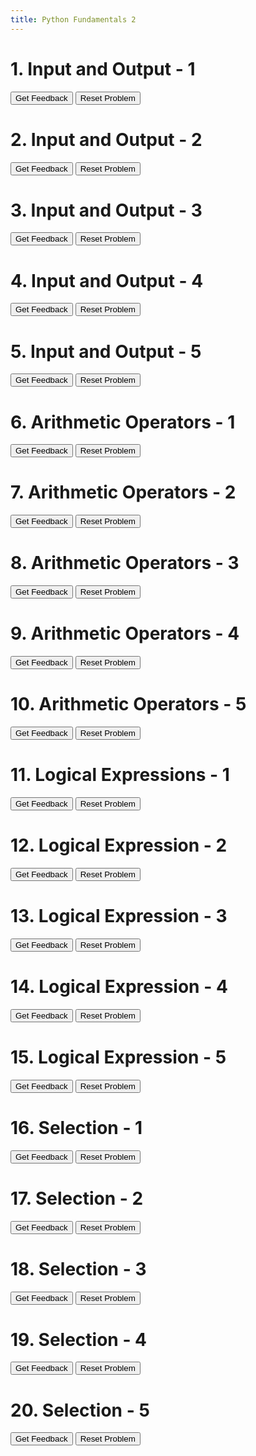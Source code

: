 ```yaml
---
title: Python Fundamentals 2
---
```

<h1>1. Input and Output - 1</h1>
<div id="gary1-sortableTrash" class="sortable-code"></div> 
<div id="gary1-sortable" class="sortable-code"></div> 
<div style="clear:both;"></div> 
<p> 
    <input id="gary1-feedbackLink" value="Get Feedback" type="button" /> 
    <input id="gary1-newInstanceLink" value="Reset Problem" type="button" /> 
</p> 
<script type="text/javascript"> 
(function(){
  var initial = "print(&quot;Hello, World!&quot;)\n" +
    "print(&quot;Welcome to Python!&quot;)\n" +
    "print(Hello) #distractor";
  var parsonsPuzzle = new ParsonsWidget({
    "sortableId": "gary1-sortable",
    "max_wrong_lines": 10,
    "grader": ParsonsWidget._graders.LineBasedGrader,
    "exec_limit": 2500,
    "can_indent": true,
    "x_indent": 50,
    "lang": "en",
    "show_feedback": true
  });
  parsonsPuzzle.init(initial);
  parsonsPuzzle.shuffleLines();
  $("#gary1-newInstanceLink").click(function(event){ 
      event.preventDefault(); 
      parsonsPuzzle.shuffleLines(); 
  }); 
  $("#gary1-feedbackLink").click(function(event){ 
      event.preventDefault(); 
      parsonsPuzzle.getFeedback(); 
  }); 
})(); 
</script>

<h1>2. Input and Output - 2</h1>
<div id="gary2-sortableTrash" class="sortable-code"></div> 
<div id="gary2-sortable" class="sortable-code"></div> 
<div style="clear:both;"></div> 
<p> 
    <input id="gary2-feedbackLink" value="Get Feedback" type="button" /> 
    <input id="gary2-newInstanceLink" value="Reset Problem" type="button" /> 
</p> 
<script type="text/javascript"> 
(function(){
  var initial = "name = input(&quot;What is your name? &quot;)\n" +
    "print(&quot;Nice to meet you, &quot; + name + &quot;!&quot;)\n" +
    "print(&quot;Enter your age:&quot;) #distractor";
  var parsonsPuzzle = new ParsonsWidget({
    "sortableId": "gary2-sortable",
    "max_wrong_lines": 10,
    "grader": ParsonsWidget._graders.LineBasedGrader,
    "exec_limit": 2500,
    "can_indent": true,
    "x_indent": 50,
    "lang": "en",
    "show_feedback": true
  });
  parsonsPuzzle.init(initial);
  parsonsPuzzle.shuffleLines();
  $("#gary2-newInstanceLink").click(function(event){ 
      event.preventDefault(); 
      parsonsPuzzle.shuffleLines(); 
  }); 
  $("#gary2-feedbackLink").click(function(event){ 
      event.preventDefault(); 
      parsonsPuzzle.getFeedback(); 
  }); 
})(); 
</script>

<h1>3. Input and Output - 3</h1>
<div id="gary4-sortableTrash" class="sortable-code"></div> 
<div id="gary4-sortable" class="sortable-code"></div> 
<div style="clear:both;"></div> 
<p> 
    <input id="gary4-feedbackLink" value="Get Feedback" type="button" /> 
    <input id="gary4-newInstanceLink" value="Reset Problem" type="button" /> 
</p> 
<script type="text/javascript"> 
(function(){
  var initial = "num = input(&quot;Enter a number: &quot;)\n" +
    "print(&quot;You entered: &quot; + num)\n" +
    "print(num + 5) #distractor";
  var parsonsPuzzle = new ParsonsWidget({
    "sortableId": "gary4-sortable",
    "max_wrong_lines": 10,
    "grader": ParsonsWidget._graders.LineBasedGrader,
    "exec_limit": 2500,
    "can_indent": true,
    "x_indent": 50,
    "lang": "en",
    "show_feedback": true
  });
  parsonsPuzzle.init(initial);
  parsonsPuzzle.shuffleLines();
  $("#gary4-newInstanceLink").click(function(event){ 
      event.preventDefault(); 
      parsonsPuzzle.shuffleLines(); 
  }); 
  $("#gary4-feedbackLink").click(function(event){ 
      event.preventDefault(); 
      parsonsPuzzle.getFeedback(); 
  }); 
})(); 
</script>

<h1>4. Input and Output - 4</h1>
<div id="gary5-sortableTrash" class="sortable-code"></div> 
<div id="gary5-sortable" class="sortable-code"></div> 
<div style="clear:both;"></div> 
<p> 
    <input id="gary5-feedbackLink" value="Get Feedback" type="button" /> 
    <input id="gary5-newInstanceLink" value="Reset Problem" type="button" /> 
</p> 
<script type="text/javascript"> 
(function(){
  var initial = "age = input(&quot;How old are you? &quot;)\n" +
    "print(&quot;You are &quot; + age + &quot; years old.&quot;)\n" +
    "print(Your age is: age) #distractor";
  var parsonsPuzzle = new ParsonsWidget({
    "sortableId": "gary5-sortable",
    "max_wrong_lines": 10,
    "grader": ParsonsWidget._graders.LineBasedGrader,
    "exec_limit": 2500,
    "can_indent": true,
    "x_indent": 50,
    "lang": "en",
    "show_feedback": true
  });
  parsonsPuzzle.init(initial);
  parsonsPuzzle.shuffleLines();
  $("#gary5-newInstanceLink").click(function(event){ 
      event.preventDefault(); 
      parsonsPuzzle.shuffleLines(); 
  }); 
  $("#gary5-feedbackLink").click(function(event){ 
      event.preventDefault(); 
      parsonsPuzzle.getFeedback(); 
  }); 
})(); 
</script>

<h1>5. Input and Output - 5</h1>
<div id="gary3-sortableTrash" class="sortable-code"></div> 
<div id="gary3-sortable" class="sortable-code"></div> 
<div style="clear:both;"></div> 
<p> 
    <input id="gary3-feedbackLink" value="Get Feedback" type="button" /> 
    <input id="gary3-newInstanceLink" value="Reset Problem" type="button" /> 
</p> 
<script type="text/javascript"> 
(function(){
  var initial = "color = input(&quot;What is your favorite color? &quot;)\n" +
    "print(&quot;Wow! &quot; + color + &quot; is a great color!&quot;)\n" +
    "print(&quot;Your color is cool&quot;) #distractor";
  var parsonsPuzzle = new ParsonsWidget({
    "sortableId": "gary3-sortable",
    "max_wrong_lines": 10,
    "grader": ParsonsWidget._graders.LineBasedGrader,
    "exec_limit": 2500,
    "can_indent": true,
    "x_indent": 50,
    "lang": "en",
    "show_feedback": true
  });
  parsonsPuzzle.init(initial);
  parsonsPuzzle.shuffleLines();
  $("#gary3-newInstanceLink").click(function(event){ 
      event.preventDefault(); 
      parsonsPuzzle.shuffleLines(); 
  }); 
  $("#gary3-feedbackLink").click(function(event){ 
      event.preventDefault(); 
      parsonsPuzzle.getFeedback(); 
  }); 
})(); 
</script>

<h1>6. Arithmetic Operators - 1</h1>
<div id="gary6-sortableTrash" class="sortable-code"></div> 
<div id="gary6-sortable" class="sortable-code"></div> 
<div style="clear:both;"></div> 
<p> 
    <input id="gary6-feedbackLink" value="Get Feedback" type="button" /> 
    <input id="gary6-newInstanceLink" value="Reset Problem" type="button" /> 
</p> 
<script type="text/javascript"> 
(function(){
  var initial = "a = int(input(&quot;Enter first number: &quot;))\n" +
    "b = int(input(&quot;Enter second number: &quot;))\n" +
    "print(&quot;Sum:&quot;, a + b)\n" +
    "print(a plus b) #distractor";
  var parsonsPuzzle = new ParsonsWidget({
    "sortableId": "gary6-sortable",
    "max_wrong_lines": 10,
    "grader": ParsonsWidget._graders.LineBasedGrader,
    "exec_limit": 2500,
    "can_indent": true,
    "x_indent": 50,
    "lang": "en",
    "show_feedback": true
  });
  parsonsPuzzle.init(initial);
  parsonsPuzzle.shuffleLines();
  $("#gary6-newInstanceLink").click(function(event){ 
      event.preventDefault(); 
      parsonsPuzzle.shuffleLines(); 
  }); 
  $("#gary6-feedbackLink").click(function(event){ 
      event.preventDefault(); 
      parsonsPuzzle.getFeedback(); 
  }); 
})(); 
</script>

<h1>7. Arithmetic Operators - 2</h1>
<div id="gary7-sortableTrash" class="sortable-code"></div> 
<div id="gary7-sortable" class="sortable-code"></div> 
<div style="clear:both;"></div> 
<p> 
    <input id="gary7-feedbackLink" value="Get Feedback" type="button" /> 
    <input id="gary7-newInstanceLink" value="Reset Problem" type="button" /> 
</p> 
<script type="text/javascript"> 
(function(){
  var initial = "x = 10\n" +
    "y = 3\n" +
    "result = x // y\n" +
    "print(&quot;Integer division result:&quot;, result)\n" +
    "print(x divided by y) #distractor";
  var parsonsPuzzle = new ParsonsWidget({
    "sortableId": "gary7-sortable",
    "max_wrong_lines": 10,
    "grader": ParsonsWidget._graders.LineBasedGrader,
    "exec_limit": 2500,
    "can_indent": true,
    "x_indent": 50,
    "lang": "en",
    "show_feedback": true
  });
  parsonsPuzzle.init(initial);
  parsonsPuzzle.shuffleLines();
  $("#gary7-newInstanceLink").click(function(event){ 
      event.preventDefault(); 
      parsonsPuzzle.shuffleLines(); 
  }); 
  $("#gary7-feedbackLink").click(function(event){ 
      event.preventDefault(); 
      parsonsPuzzle.getFeedback(); 
  }); 
})(); 
</script>

<h1>8. Arithmetic Operators - 3</h1>
<div id="gary8-sortableTrash" class="sortable-code"></div> 
<div id="gary8-sortable" class="sortable-code"></div> 
<div style="clear:both;"></div> 
<p> 
    <input id="gary8-feedbackLink" value="Get Feedback" type="button" /> 
    <input id="gary8-newInstanceLink" value="Reset Problem" type="button" /> 
</p> 
<script type="text/javascript"> 
(function(){
  var initial = "num = 5\n" +
    "square = num ** 2\n" +
    "print(&quot;Square:&quot;, square)\n" +
    "print(num * num) #distractor";
  var parsonsPuzzle = new ParsonsWidget({
    "sortableId": "gary8-sortable",
    "max_wrong_lines": 10,
    "grader": ParsonsWidget._graders.LineBasedGrader,
    "exec_limit": 2500,
    "can_indent": true,
    "x_indent": 50,
    "lang": "en",
    "show_feedback": true
  });
  parsonsPuzzle.init(initial);
  parsonsPuzzle.shuffleLines();
  $("#gary8-newInstanceLink").click(function(event){ 
      event.preventDefault(); 
      parsonsPuzzle.shuffleLines(); 
  }); 
  $("#gary8-feedbackLink").click(function(event){ 
      event.preventDefault(); 
      parsonsPuzzle.getFeedback(); 
  }); 
})(); 
</script>

<h1>9. Arithmetic Operators - 4</h1>
<div id="gary9-sortableTrash" class="sortable-code"></div> 
<div id="gary9-sortable" class="sortable-code"></div> 
<div style="clear:both;"></div> 
<p> 
    <input id="gary9-feedbackLink" value="Get Feedback" type="button" /> 
    <input id="gary9-newInstanceLink" value="Reset Problem" type="button" /> 
</p> 
<script type="text/javascript"> 
(function(){
  var initial = "n = 15\n" +
    "mod_result = n % 4\n" +
    "print(&quot;Remainder:&quot;, mod_result)\n" +
    "print(n mod 4) #distractor";
  var parsonsPuzzle = new ParsonsWidget({
    "sortableId": "gary9-sortable",
    "max_wrong_lines": 10,
    "grader": ParsonsWidget._graders.LineBasedGrader,
    "exec_limit": 2500,
    "can_indent": true,
    "x_indent": 50,
    "lang": "en",
    "show_feedback": true
  });
  parsonsPuzzle.init(initial);
  parsonsPuzzle.shuffleLines();
  $("#gary9-newInstanceLink").click(function(event){ 
      event.preventDefault(); 
      parsonsPuzzle.shuffleLines(); 
  }); 
  $("#gary9-feedbackLink").click(function(event){ 
      event.preventDefault(); 
      parsonsPuzzle.getFeedback(); 
  }); 
})(); 
</script>

<h1>10. Arithmetic Operators - 5</h1>
<div id="gary10-sortableTrash" class="sortable-code"></div> 
<div id="gary10-sortable" class="sortable-code"></div> 
<div style="clear:both;"></div> 
<p> 
    <input id="gary10-feedbackLink" value="Get Feedback" type="button" /> 
    <input id="gary10-newInstanceLink" value="Reset Problem" type="button" /> 
</p> 
<script type="text/javascript"> 
(function(){
  var initial = "length = 7\n" +
    "width = 4\n" +
    "area = length * width\n" +
    "print(&quot;Area:&quot;, area)\n" +
    "print(length times width) #distractor";
  var parsonsPuzzle = new ParsonsWidget({
    "sortableId": "gary10-sortable",
    "max_wrong_lines": 10,
    "grader": ParsonsWidget._graders.LineBasedGrader,
    "exec_limit": 2500,
    "can_indent": true,
    "x_indent": 50,
    "lang": "en",
    "show_feedback": true
  });
  parsonsPuzzle.init(initial);
  parsonsPuzzle.shuffleLines();
  $("#gary10-newInstanceLink").click(function(event){ 
      event.preventDefault(); 
      parsonsPuzzle.shuffleLines(); 
  }); 
  $("#gary10-feedbackLink").click(function(event){ 
      event.preventDefault(); 
      parsonsPuzzle.getFeedback(); 
  }); 
})(); 
</script>

<h1>11. Logical Expressions - 1</h1>
<div id="gary11-sortableTrash" class="sortable-code"></div> 
<div id="gary11-sortable" class="sortable-code"></div> 
<div style="clear:both;"></div> 
<p> 
    <input id="gary11-feedbackLink" value="Get Feedback" type="button" /> 
    <input id="gary11-newInstanceLink" value="Reset Problem" type="button" /> 
</p> 
<script type="text/javascript"> 
(function(){
  var initial = "age = 18\n" +
    "if age >= 18:\n" +
    "    print(&quot;You can vote.&quot;)\n" +
    "print(&quot;You are an adult&quot;) #distractor";
  var parsonsPuzzle = new ParsonsWidget({
    "sortableId": "gary11-sortable",
    "max_wrong_lines": 10,
    "grader": ParsonsWidget._graders.LineBasedGrader,
    "exec_limit": 2500,
    "can_indent": true,
    "x_indent": 50,
    "lang": "en",
    "show_feedback": true
  });
  parsonsPuzzle.init(initial);
  parsonsPuzzle.shuffleLines();
  $("#gary11-newInstanceLink").click(function(event){ 
      event.preventDefault(); 
      parsonsPuzzle.shuffleLines(); 
  }); 
  $("#gary11-feedbackLink").click(function(event){ 
      event.preventDefault(); 
      parsonsPuzzle.getFeedback(); 
  }); 
})(); 
</script>

<h1>12. Logical Expression - 2</h1>
<div id="gary12-sortableTrash" class="sortable-code"></div> 
<div id="gary12-sortable" class="sortable-code"></div> 
<div style="clear:both;"></div> 
<p> 
    <input id="gary12-feedbackLink" value="Get Feedback" type="button" /> 
    <input id="gary12-newInstanceLink" value="Reset Problem" type="button" /> 
</p> 
<script type="text/javascript"> 
(function(){
  var initial = "num = 10\n" +
    "if num % 2 == 0:\n" +
    "    print(&quot;Even number&quot;)\n" +
    "print(&quot;Odd number&quot;) #distractor";
  var parsonsPuzzle = new ParsonsWidget({
    "sortableId": "gary12-sortable",
    "max_wrong_lines": 10,
    "grader": ParsonsWidget._graders.LineBasedGrader,
    "exec_limit": 2500,
    "can_indent": true,
    "x_indent": 50,
    "lang": "en",
    "show_feedback": true
  });
  parsonsPuzzle.init(initial);
  parsonsPuzzle.shuffleLines();
  $("#gary12-newInstanceLink").click(function(event){ 
      event.preventDefault(); 
      parsonsPuzzle.shuffleLines(); 
  }); 
  $("#gary12-feedbackLink").click(function(event){ 
      event.preventDefault(); 
      parsonsPuzzle.getFeedback(); 
  }); 
})(); 
</script>

<h1>13. Logical Expression - 3</h1>
<div id="gary13-sortableTrash" class="sortable-code"></div> 
<div id="gary13-sortable" class="sortable-code"></div> 
<div style="clear:both;"></div> 
<p> 
    <input id="gary13-feedbackLink" value="Get Feedback" type="button" /> 
    <input id="gary13-newInstanceLink" value="Reset Problem" type="button" /> 
</p> 
<script type="text/javascript"> 
(function(){
  var initial = "temperature = 25\n" +
    "if temperature > 30:\n" +
    "    print(&quot;It is hot.&quot;)\n" +
    "elif temperature < 10:\n" +
    "    print(&quot;It is cold.&quot;)\n" +
    "else:\n" +
    "    print(&quot;It is moderate.&quot;)\n" +
    "print(&quot;Check weather&quot;) #distractor";
  var parsonsPuzzle = new ParsonsWidget({
    "sortableId": "gary13-sortable",
    "max_wrong_lines": 10,
    "grader": ParsonsWidget._graders.LineBasedGrader,
    "exec_limit": 2500,
    "can_indent": true,
    "x_indent": 50,
    "lang": "en",
    "show_feedback": true
  });
  parsonsPuzzle.init(initial);
  parsonsPuzzle.shuffleLines();
  $("#gary13-newInstanceLink").click(function(event){ 
      event.preventDefault(); 
      parsonsPuzzle.shuffleLines(); 
  }); 
  $("#gary13-feedbackLink").click(function(event){ 
      event.preventDefault(); 
      parsonsPuzzle.getFeedback(); 
  }); 
})(); 
</script>

<h1>14. Logical Expression - 4</h1>
<div id="gary14-sortableTrash" class="sortable-code"></div> 
<div id="gary14-sortable" class="sortable-code"></div> 
<div style="clear:both;"></div> 
<p> 
    <input id="gary14-feedbackLink" value="Get Feedback" type="button" /> 
    <input id="gary14-newInstanceLink" value="Reset Problem" type="button" /> 
</p> 
<script type="text/javascript"> 
(function(){
  var initial = "x = 5\n" +
    "y = 10\n" +
    "if x < y and y > 5:\n" +
    "    print(&quot;Both conditions are true&quot;)\n" +
    "print(&quot;At least one is false&quot;) #distractor";
  var parsonsPuzzle = new ParsonsWidget({
    "sortableId": "gary14-sortable",
    "max_wrong_lines": 10,
    "grader": ParsonsWidget._graders.LineBasedGrader,
    "exec_limit": 2500,
    "can_indent": true,
    "x_indent": 50,
    "lang": "en",
    "show_feedback": true
  });
  parsonsPuzzle.init(initial);
  parsonsPuzzle.shuffleLines();
  $("#gary14-newInstanceLink").click(function(event){ 
      event.preventDefault(); 
      parsonsPuzzle.shuffleLines(); 
  }); 
  $("#gary14-feedbackLink").click(function(event){ 
      event.preventDefault(); 
      parsonsPuzzle.getFeedback(); 
  }); 
})(); 
</script>

<h1>15. Logical Expression - 5</h1>
<div id="gary15-sortableTrash" class="sortable-code"></div> 
<div id="gary15-sortable" class="sortable-code"></div> 
<div style="clear:both;"></div> 
<p> 
    <input id="gary15-feedbackLink" value="Get Feedback" type="button" /> 
    <input id="gary15-newInstanceLink" value="Reset Problem" type="button" /> 
</p> 
<script type="text/javascript"> 
(function(){
  var initial = "a = True\n" +
    "b = False\n" +
    "if not b:\n" +
    "    print(&quot;b is False&quot;)\n" +
    "print(&quot;a is False&quot;) #distractor";
  var parsonsPuzzle = new ParsonsWidget({
    "sortableId": "gary15-sortable",
    "max_wrong_lines": 10,
    "grader": ParsonsWidget._graders.LineBasedGrader,
    "exec_limit": 2500,
    "can_indent": true,
    "x_indent": 50,
    "lang": "en",
    "show_feedback": true
  });
  parsonsPuzzle.init(initial);
  parsonsPuzzle.shuffleLines();
  $("#gary15-newInstanceLink").click(function(event){ 
      event.preventDefault(); 
      parsonsPuzzle.shuffleLines(); 
  }); 
  $("#gary15-feedbackLink").click(function(event){ 
      event.preventDefault(); 
      parsonsPuzzle.getFeedback(); 
  }); 
})(); 
</script>

<h1>16. Selection - 1</h1>
<div id="gary16-sortableTrash" class="sortable-code"></div> 
<div id="gary16-sortable" class="sortable-code"></div> 
<div style="clear:both;"></div> 
<p> 
    <input id="gary16-feedbackLink" value="Get Feedback" type="button" /> 
    <input id="gary16-newInstanceLink" value="Reset Problem" type="button" /> 
</p> 
<script type="text/javascript"> 
(function(){
  var initial = "score = int(input(&quot;Enter your score: &quot;))\n" +
    "if score >= 50:\n" +
    "    print(&quot;You passed!&quot;)\n" +
    "else:\n" +
    "    print(&quot;You failed.&quot;)\n" +
    "print(&quot;Score checked&quot;) #distractor";
  var parsonsPuzzle = new ParsonsWidget({
    "sortableId": "gary16-sortable",
    "max_wrong_lines": 10,
    "grader": ParsonsWidget._graders.LineBasedGrader,
    "exec_limit": 2500,
    "can_indent": true,
    "x_indent": 50,
    "lang": "en",
    "show_feedback": true
  });
  parsonsPuzzle.init(initial);
  parsonsPuzzle.shuffleLines();
  $("#gary16-newInstanceLink").click(function(event){ 
      event.preventDefault(); 
      parsonsPuzzle.shuffleLines(); 
  }); 
  $("#gary16-feedbackLink").click(function(event){ 
      event.preventDefault(); 
      parsonsPuzzle.getFeedback(); 
  }); 
})(); 
</script>

<h1>17. Selection - 2</h1>
<div id="gary17-sortableTrash" class="sortable-code"></div> 
<div id="gary17-sortable" class="sortable-code"></div> 
<div style="clear:both;"></div> 
<p> 
    <input id="gary17-feedbackLink" value="Get Feedback" type="button" /> 
    <input id="gary17-newInstanceLink" value="Reset Problem" type="button" /> 
</p> 
<script type="text/javascript"> 
(function(){
  var initial = "x = 3\n" +
    "if x == 1:\n" +
    "    print(&quot;One&quot;)\n" +
    "elif x == 2:\n" +
    "    print(&quot;Two&quot;)\n" +
    "else:\n" +
    "    print(&quot;Something else&quot;)\n" +
    "print(x is three) #distractor";
  var parsonsPuzzle = new ParsonsWidget({
    "sortableId": "gary17-sortable",
    "max_wrong_lines": 10,
    "grader": ParsonsWidget._graders.LineBasedGrader,
    "exec_limit": 2500,
    "can_indent": true,
    "x_indent": 50,
    "lang": "en",
    "show_feedback": true
  });
  parsonsPuzzle.init(initial);
  parsonsPuzzle.shuffleLines();
  $("#gary17-newInstanceLink").click(function(event){ 
      event.preventDefault(); 
      parsonsPuzzle.shuffleLines(); 
  }); 
  $("#gary17-feedbackLink").click(function(event){ 
      event.preventDefault(); 
      parsonsPuzzle.getFeedback(); 
  }); 
})(); 
</script>

<h1>18. Selection - 3</h1>
<div id="gary18-sortableTrash" class="sortable-code"></div> 
<div id="gary18-sortable" class="sortable-code"></div> 
<div style="clear:both;"></div> 
<p> 
    <input id="gary18-feedbackLink" value="Get Feedback" type="button" /> 
    <input id="gary18-newInstanceLink" value="Reset Problem" type="button" /> 
</p> 
<script type="text/javascript"> 
(function(){
  var initial = "password = input(&quot;Enter password: &quot;)\n" +
    "if password == &quot;secure123&quot;:\n" +
    "    print(&quot;Access granted&quot;)\n" +
    "else:\n" +
    "    print(&quot;Access denied&quot;)\n" +
    "print(&quot;Check password&quot;) #distractor";
  var parsonsPuzzle = new ParsonsWidget({
    "sortableId": "gary18-sortable",
    "max_wrong_lines": 10,
    "grader": ParsonsWidget._graders.LineBasedGrader,
    "exec_limit": 2500,
    "can_indent": true,
    "x_indent": 50,
    "lang": "en",
    "show_feedback": true
  });
  parsonsPuzzle.init(initial);
  parsonsPuzzle.shuffleLines();
  $("#gary18-newInstanceLink").click(function(event){ 
      event.preventDefault(); 
      parsonsPuzzle.shuffleLines(); 
  }); 
  $("#gary18-feedbackLink").click(function(event){ 
      event.preventDefault(); 
      parsonsPuzzle.getFeedback(); 
  }); 
})(); 
</script>

<h1>19. Selection - 4</h1>
<div id="gary19-sortableTrash" class="sortable-code"></div> 
<div id="gary19-sortable" class="sortable-code"></div> 
<div style="clear:both;"></div> 
<p> 
    <input id="gary19-feedbackLink" value="Get Feedback" type="button" /> 
    <input id="gary19-newInstanceLink" value="Reset Problem" type="button" /> 
</p> 
<script type="text/javascript"> 
(function(){
  var initial = "height = int(input(&quot;Enter your height in cm: &quot;))\n" +
    "if height >= 120:\n" +
    "    print(&quot;You can ride the roller coaster!&quot;)\n" +
    "else:\n" +
    "    print(&quot;Sorry, you are too short.&quot;)\n" +
    "print(&quot;Height checked&quot;) #distractor";
  var parsonsPuzzle = new ParsonsWidget({
    "sortableId": "gary19-sortable",
    "max_wrong_lines": 10,
    "grader": ParsonsWidget._graders.LineBasedGrader,
    "exec_limit": 2500,
    "can_indent": true,
    "x_indent": 50,
    "lang": "en",
    "show_feedback": true
  });
  parsonsPuzzle.init(initial);
  parsonsPuzzle.shuffleLines();
  $("#gary19-newInstanceLink").click(function(event){ 
      event.preventDefault(); 
      parsonsPuzzle.shuffleLines(); 
  }); 
  $("#gary19-feedbackLink").click(function(event){ 
      event.preventDefault(); 
      parsonsPuzzle.getFeedback(); 
  }); 
})(); 
</script>

<h1>20. Selection - 5</h1>
<div id="gary20-sortableTrash" class="sortable-code"></div> 
<div id="gary20-sortable" class="sortable-code"></div> 
<div style="clear:both;"></div> 
<p> 
    <input id="gary20-feedbackLink" value="Get Feedback" type="button" /> 
    <input id="gary20-newInstanceLink" value="Reset Problem" type="button" /> 
</p> 
<script type="text/javascript"> 
(function(){
  var puzzlenum = 20;
  var initial = "age = int(input(&quot;Enter age: &quot;))\n" +
    "if age < 13:\n" +
    "    print(&quot;Child&quot;)\n" +
    "elif age < 18:\n" +
    "    print(&quot;Teenager&quot;)\n" +
    "else:\n" +
    "    print(&quot;Adult&quot;)\n" +
    "print(&quot;Age group determined&quot;) #distractor";
  var parsonsPuzzle = new ParsonsWidget({
    "sortableId": "gary" + puzzlenum + "-sortable",
    "max_wrong_lines": 10,
    "grader": ParsonsWidget._graders.LineBasedGrader,
    "exec_limit": 2500,
    "can_indent": true,
    "x_indent": 50,
    "lang": "en",
    "show_feedback": true
  });
  parsonsPuzzle.init(initial);
  parsonsPuzzle.shuffleLines();
  $("#gary" + puzzlenum + "-newInstanceLink").click(function(event){ 
      event.preventDefault(); 
      parsonsPuzzle.shuffleLines(); 
  }); 
  $("#gary" + puzzlenum + "-feedbackLink").click(function(event){ 
      event.preventDefault(); 
      parsonsPuzzle.getFeedback(); 
  }); 
})(); 
</script>

